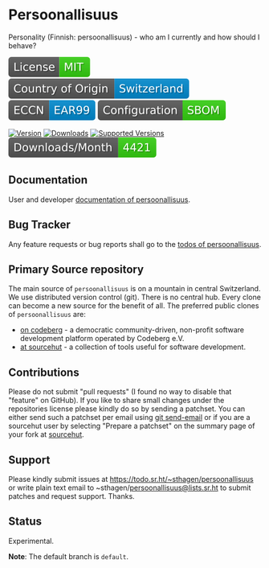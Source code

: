 # Persoonallisuus

Personality (Finnish: persoonallisuus) - who am I currently and how should I behave?

[![License](docs/badges/license-spdx-mit.svg)](https://git.sr.ht/~sthagen/persoonallisuus/tree/default/item/LICENSE)
[![Country of Origin](docs/badges/country-of-origin-name-switzerland-neutral.svg)](https://git.sr.ht/~sthagen/persoonallisuus/tree/default/item/COUNTRY-OF-ORIGIN)
[![Export Classification Control Number (ECCN)](docs/badges/export-control-classification-number_eccn-ear99-neutral.svg)](https://git.sr.ht/~sthagen/persoonallisuus/tree/default/item/EXPORT-CONTROL-CLASSIFICATION-NUMBER)
[![Configuration](docs/badges/configuration-sbom.svg)](https://git.sr.ht/~sthagen/persoonallisuus/tree/default/item/docs/third-party/README.md)

[![Version](https://img.shields.io/pypi/v/persoonallisuus.svg?style=flat)](https://pypi.python.org/pypi/persoonallisuus/)
[![Downloads](https://static.pepy.tech/badge/persoonallisuus/month)](https://pepy.tech/project/persoonallisuus)
[![Supported Versions](https://img.shields.io/pypi/pyversions/persoonallisuus.svg?style=flat)](https://pypi.python.org/pypi/persoonallisuus/)
[![Maintenance Status](docs/badges/downloads-per-month.svg)](https://git.sr.ht/~sthagen/persoonallisuus/log)

## Documentation

User and developer [documentation of persoonallisuus](https://codes.dilettant.life/docs/persoonallisuus/).

## Bug Tracker

Any feature requests or bug reports shall go to the [todos of persoonallisuus](https://todo.sr.ht/~sthagen/persoonallisuus).

## Primary Source repository

The main source of `persoonallisuus` is on a mountain in central Switzerland.
We use distributed version control (git).
There is no central hub.
Every clone can become a new source for the benefit of all.
The preferred public clones of `persoonallisuus` are:

* [on codeberg](https://codeberg.org/sthagen/persoonallisuus) - a democratic community-driven, non-profit software development platform operated by Codeberg e.V.
* [at sourcehut](https://git.sr.ht/~sthagen/persoonallisuus) - a collection of tools useful for software development.

## Contributions

Please do not submit "pull requests" (I found no way to disable that "feature" on GitHub).
If you like to share small changes under the repositories license please kindly do so by sending a patchset.
You can either send such a patchset per email using [git send-email](https://git-send-email.io) or 
if you are a sourcehut user by selecting "Prepare a patchset" on the summary page of your fork at [sourcehut](https://git.sr.ht/).

## Support

Please kindly submit issues at https://todo.sr.ht/~sthagen/persoonallisuus or write plain text email to ~sthagen/persoonallisuus@lists.sr.ht to submit patches and request support. Thanks.

## Status

Experimental.

**Note**: The default branch is `default`.
